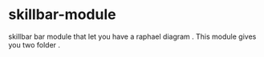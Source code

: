 skillbar-module
===============

skillbar bar module that let you have a raphael diagram .
This module gives you two folder .


